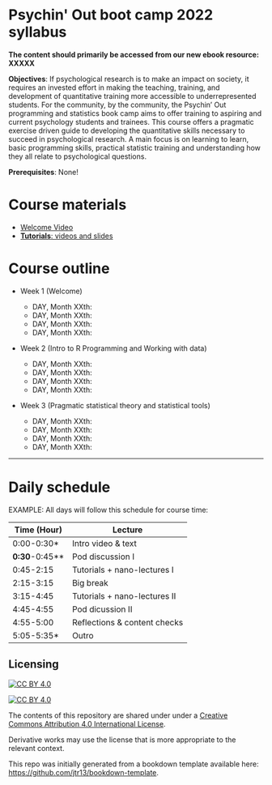 # Psychin' Out boot camp 2022 syllabus

**The content should primarily be accessed from our new ebook resource: XXXXX**

**Objectives**: If psychological research is to make an impact on society, it requires an invested effort in making the teaching, training, and development of quantitative training more accessible to underrepresented students. For the community, by the community, the Psychin’ Out programming and statistics book camp aims to offer training to aspiring and current psychology students and trainees. This course offers a pragmatic exercise driven guide to developing the quantitative skills necessary to succeed in psychological research. A main focus is on learning to learn, basic programming skills, practical statistic training and understanding how they all relate to psychological questions.

**Prerequisites**: None! 

# Course materials

- [Welcome Video](XXX)
- [**Tutorials**: videos and slides](./tutorials/README.md)

# Course outline

* Week 1 (Welcome)
    * DAY, Month XXth: 
    * DAY, Month XXth: 
    * DAY, Month XXth:
    * DAY, Month XXth: 

* Week 2 (Intro to R Programming and Working with data)
    * DAY, Month XXth: 
    * DAY, Month XXth: 
    * DAY, Month XXth:
    * DAY, Month XXth: 

* Week 3 (Pragmatic statistical theory and statistical tools)
    * DAY, Month XXth: 
    * DAY, Month XXth: 
    * DAY, Month XXth:
    * DAY, Month XXth: 


----

# Daily schedule

EXAMPLE: All days will follow this schedule for course time:

|    Time (Hour)   |    Lecture                            |
|------------------|---------------------------------------|
|    0:00-0:30\*   |    Intro video & text   |   
|    **0:30**-0:45**     |    Pod discussion I                   |                                      
|    0:45-2:15     |    Tutorials + nano-lectures I        |    
|    2:15-3:15     |    Big break                 |    
|    3:15-4:45     |    Tutorials + nano-lectures II      |   
|    4:45-4:55    |    Pod dicussion II       |    
|    4:55-5:00    |    Reflections & content checks               |    
|    5:05-5:35\*     |    Outro                              |


## Licensing

[![CC BY 4.0][cc-by-image]][cc-by]

[![CC BY 4.0][cc-by-shield]][cc-by]

The contents of this repository are shared under under a [Creative Commons Attribution 4.0 International License][cc-by].

Derivative works may use the license that is more appropriate to the relevant context.

[cc-by]: http://creativecommons.org/licenses/by/4.0/
[cc-by-image]: https://i.creativecommons.org/l/by/4.0/88x31.png
[cc-by-shield]: https://img.shields.io/badge/License-CC%20BY%204.0-lightgrey.svg


This repo was initially generated from a bookdown template available here: https://github.com/jtr13/bookdown-template.
